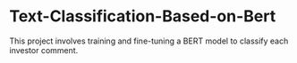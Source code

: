 # Text-Classification-Based-on-Bert
This project involves training and fine-tuning a BERT model to classify each investor comment.
